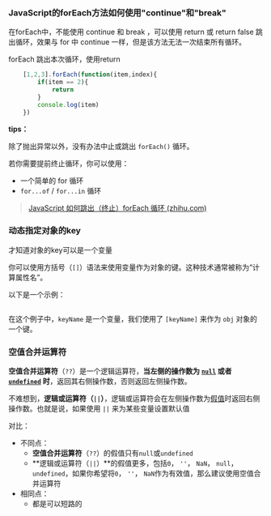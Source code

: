 ### JavaScript的forEach方法如何使用"continue"和"break"

在forEach中，不能使用 continue 和 break ，可以使用 return 或 return false 跳出循环，效果与 for 中 continue 一样，但是该方法无法一次结束所有循环。

forEach 跳出本次循环，使用return

```js
    [1,2,3].forEach(function(item,index){
        if(item == 2){
            return
        }
        console.log(item)
    })
```

**tips：**

除了抛出异常以外，没有办法中止或跳出 `forEach()` 循环。

若你需要提前终止循环，你可以使用：

- 一个简单的 for 循环
- `for...of` / `for...in` 循环

> [JavaScript 如何跳出（终止）forEach 循环 (zhihu.com)](https://www.zhihu.com/tardis/zm/art/601625100?source_id=1005)



### 动态指定对象的key

才知道对象的key可以是一个变量

你可以使用方括号（`[]`）语法来使用变量作为对象的键。这种技术通常被称为“计算属性名”。

以下是一个示例：

```js

```

在这个例子中，`keyName` 是一个变量，我们使用了 `[keyName]` 来作为 `obj` 对象的一个键。





### 空值合并运算符

**空值合并运算符**（`??`）是一个逻辑运算符，**当左侧的操作数为 [`null`](https://developer.mozilla.org/zh-CN/docs/Web/JavaScript/Reference/Operators/null) 或者 [`undefined`](https://developer.mozilla.org/zh-CN/docs/Web/JavaScript/Reference/Global_Objects/undefined) 时**，返回其右侧操作数，否则返回左侧操作数。

不难想到，**逻辑或运算符（`||`）**，逻辑或运算符会在左侧操作数为[假值](https://developer.mozilla.org/zh-CN/docs/Glossary/Falsy)时返回右侧操作数。也就是说，如果使用 `||` 来为某些变量设置默认值

对比：

- 不同点：
  - **空值合并运算符**（`??`）的假值只有`null`或`undefined`
  - **逻辑或运算符（`||`）**的假值更多，包括`0`， `''`， `NaN`， `null`， `undefined`，如果你希望将`0`， `''`， `NaN`作为有效值，那么建议使用空值合并运算符
- 相同点：
  - 都是可以短路的